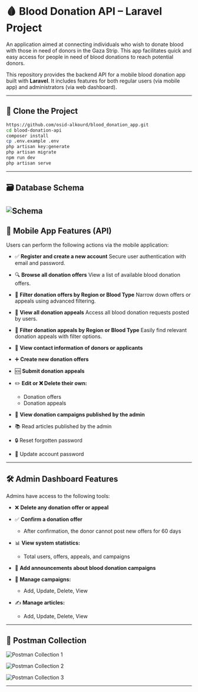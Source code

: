 # 🩸 Blood Donation API – Laravel Project

An application aimed at connecting individuals who wish to donate blood with those in need of donors in the Gaza Strip. This app facilitates quick and easy access for people in need of blood donations to reach potential donors.

This repository provides the backend API for a mobile blood donation app built with **Laravel**. It includes features for both regular users (via mobile app) and administrators (via web dashboard).

---

## 📁 Clone the Project

```bash
https://github.com/osid-alkourd/blood_donation_app.git
cd blood-donation-api
composer install
cp .env.example .env
php artisan key:generate
php artisan migrate
npm run dev
php artisan serve
```
---

## 🗃️ Database Schema

![Schema](https://res.cloudinary.com/dh2wbcdah/image/upload/v1753614315/database-schema_c1r9jk.png)
---

## 📱 Mobile App Features (API)
Users can perform the following actions via the mobile application:

- ✅ **Register and create a new account**
  Secure user authentication with email and password.

- 🔍 **Browse all donation offers**
  View a list of available blood donation offers.

- 🔽 **Filter donation offers by Region or Blood Type**
  Narrow down offers or appeals using advanced filtering.

- 📢 **View all donation appeals**
  Access all blood donation requests posted by users.

- 🔽 **Filter donation appeals by Region or Blood Type**
  Easily find relevant donation appeals with filter options.

- 📇 **View contact information of donors or applicants**

- ➕ **Create new donation offers**

- 🆘 **Submit donation appeals**

- ✏️ **Edit or ❌ Delete their own:**
    - Donation offers
    - Donation appeals

- 📅 **View donation campaigns published by the admin**

- 📚 Read articles published by the admin

- 🔒 Reset forgotten password

- 🔐 Update account password

---

## 🛠️ Admin Dashboard Features

Admins have access to the following tools:

- ❌ **Delete any donation offer or appeal**

- ✅ **Confirm a donation offer**

   - After confirmation, the donor cannot post new    offers for 60 days

- 📊 **View system statistics:**

     - Total users, offers, appeals, and campaigns

- 📣 **Add announcements about blood donation campaigns**

- 📅 **Manage campaigns:**

   - Add, Update, Delete, View

- ✍️ **Manage articles:**

    - Add, Update, Delete, View


---

## 🧪 Postman Collection

![Postman Collection 1](https://res.cloudinary.com/dh2wbcdah/image/upload/v1753621296/Screenshot_759_yr9vfj.png)

![Postman Collection 2](https://res.cloudinary.com/dh2wbcdah/image/upload/v1753621558/Screenshot_760_ne7w3a.png)


![Postman Collection 3](https://res.cloudinary.com/dh2wbcdah/image/upload/v1753621644/Screenshot_761_byuuwd.png)

---


